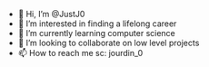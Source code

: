 - 👋 Hi, I’m @JustJ0
- 👀 I’m interested in finding a lifelong career 
- 🌱 I’m currently learning computer science
- 💞️ I’m looking to collaborate on low level projects
- 📫 How to reach me sc: jourdin_0

<!---
JustJ0/JustJ0 is a ✨ special ✨ repository because its `README.md` (this file) appears on your GitHub profile.
You can click the Preview link to take a look at your changes.
--->
